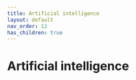 ```yaml
---
title: Artificial intelligence
layout: default
nav_order: 12
has_children: true
---
```


# Artificial intelligence
